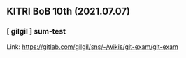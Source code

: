 ## KITRI BoB 10th (2021.07.07)

### [ gilgil ] sum-test
Link: https://gitlab.com/gilgil/sns/-/wikis/git-exam/git-exam
